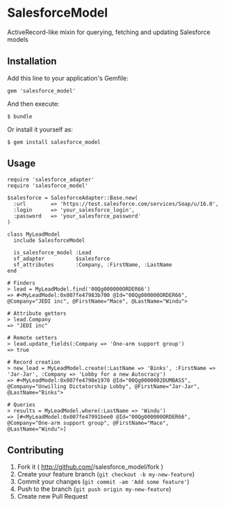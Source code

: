 # SalesforceModel

ActiveRecord-like mixin for querying, fetching and updating Salesforce models

## Installation

Add this line to your application's Gemfile:

    gem 'salesforce_model'

And then execute:

    $ bundle

Or install it yourself as:

    $ gem install salesforce_model

## Usage

```
require 'salesforce_adapter'
require 'salesforce_model'

$salesforce = SalesforceAdapter::Base.new(
  :url        => 'https://test.salesforce.com/services/Soap/u/16.0',
  :login      => 'your_salesforce_login',
  :password   => 'your_salesforce_password'
)

class MyLeadModel
  include SalesforceModel

  is_salesforce_model :Lead
  sf_adapter          $salesforce
  sf_attributes       :Company, :FirstName, :LastName
end

# Finders
> lead = MyLeadModel.find('00Qg000000ORDER66')
=> #<MyLeadModel:0x007fe47983b700 @Id="00Qg000000ORDER66", @Company="JEDI inc", @FirstName="Mace", @LastName="Windu">

# Attribute getters
> lead.Company
=> "JEDI inc"

# Remote setters
> lead.update_fields(:Company => 'One-arm support group')
=> true

# Record creation
> new_lead = MyLeadModel.create(:LastName => 'Binks', :FirstName => 'Jar-Jar', :Company => 'Lobby for a new Autocracy')
=> #<MyLeadModel:0x007fe4798e1970 @Id="00Qg0000002DUMBASS", @Company="Unwilling Dictatorship Lobby", @FirstName="Jar-Jar", @LastName="Binks">

# Queries
> results = MyLeadModel.where(:LastName => 'Windu')
=> [#<MyLeadModel:0x007fe47991bee0 @Id="00Qg000000ORDER66", @Company="One-arm support group", @FirstName="Mace", @LastName="Windu">]
```


## Contributing

1. Fork it ( http://github.com/<my-github-username>/salesforce_model/fork )
2. Create your feature branch (`git checkout -b my-new-feature`)
3. Commit your changes (`git commit -am 'Add some feature'`)
4. Push to the branch (`git push origin my-new-feature`)
5. Create new Pull Request
